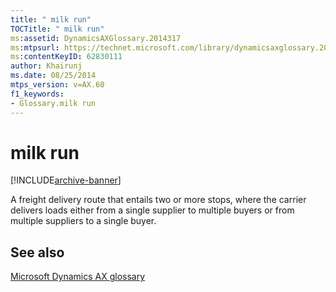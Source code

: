 ```yaml
---
title: " milk run"
TOCTitle: " milk run"
ms:assetid: DynamicsAXGlossary.2014317
ms:mtpsurl: https://technet.microsoft.com/library/dynamicsaxglossary.2014317(v=AX.60)
ms:contentKeyID: 62830111
author: Khairunj
ms.date: 08/25/2014
mtps_version: v=AX.60
f1_keywords:
- Glossary.milk run
---
```


# milk run


[!INCLUDE[archive-banner](includes/archive-banner.md)]

A freight delivery route that entails two or more stops, where the carrier delivers loads either from a single supplier to multiple buyers or from multiple suppliers to a single buyer.

## See also

[Microsoft Dynamics AX glossary](glossary/microsoft-dynamics-ax-glossary.md)

  



